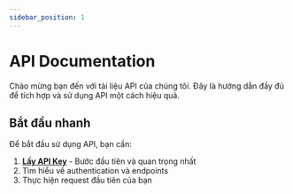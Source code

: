 ```yaml
---
sidebar_position: 1
---
```


# API Documentation

Chào mừng bạn đến với tài liệu API của chúng tôi. Đây là hướng dẫn đầy đủ để tích hợp và sử dụng API một cách hiệu quả.

## Bắt đầu nhanh

Để bắt đầu sử dụng API, bạn cần:

1. **[Lấy API Key](./getting-started/api-key.md)** - Bước đầu tiên và quan trọng nhất
2. Tìm hiểu về authentication và endpoints
3. Thực hiện request đầu tiên của bạn
